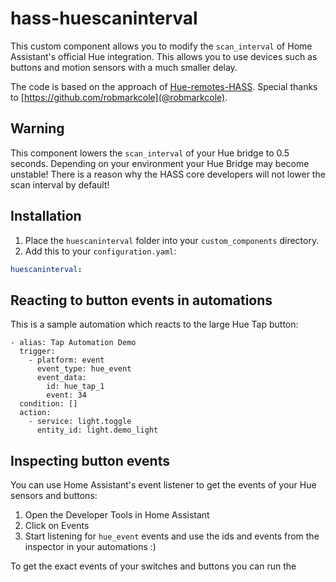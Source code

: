 # hass-huescaninterval

This custom component allows you to modify the `scan_interval` of Home Assistant's official Hue integration. This allows you to use devices such as buttons and motion sensors with a much smaller delay.

The code is based on the approach of [Hue-remotes-HASS](https://github.com/robmarkcole/Hue-remotes-HASS). Special thanks to [https://github.com/robmarkcole](@robmarkcole).

## Warning

This component lowers the `scan_interval` of your Hue bridge to 0.5 seconds. Depending on your environment your Hue Bridge may become unstable! There is a reason why the HASS core developers will not lower the scan interval by default!

## Installation

1. Place the `huescaninterval` folder into your `custom_components` directory.
2. Add this to your `configuration.yaml`:
```yaml
huescaninterval:
```

## Reacting to button events in automations

This is a sample automation which reacts to the large Hue Tap button:

```
- alias: Tap Automation Demo
  trigger:
    - platform: event
      event_type: hue_event
      event_data:
        id: hue_tap_1
        event: 34
  condition: []
  action:
    - service: light.toggle
      entity_id: light.demo_light
```

## Inspecting button events

You can use Home Assistant's event listener to get the events of your Hue sensors and buttons:

1. Open the Developer Tools in Home Assistant
2. Click on Events
3. Start listening for `hue_event` events and use the ids and events from the inspector in your automations :)

To get the exact events of your switches and buttons you can run the 


